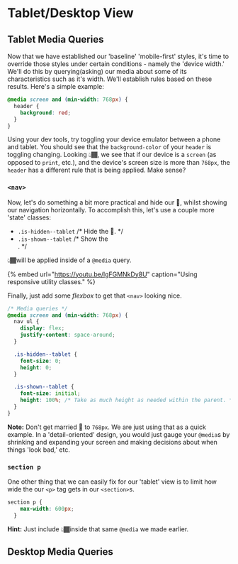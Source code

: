 # Tablet/Desktop View

## Tablet Media Queries

Now that we have established our 'baseline' 'mobile-first' styles, it's time to override those styles under certain conditions - namely the 'device width.' We'll do this by querying(asking) our media about some of its characteristics such as it's width. We'll establish rules based on these results. Here's a simple example:

```css
@media screen and (min-width: 768px) {
  header {
    background: red;
  }
}
```

Using your dev tools, try toggling your device emulator between a phone and tablet. You should see that the `background-color` of your `header` is toggling changing. Looking 👆🏾, we see that if our device is a `screen` (as opposed to `print`, etc.), and the device's screen size is more than `768px`, the `header` has a different rule that is being applied. Make sense?

### `<nav>`

Now, let's do something a bit more practical and hide our 🍔, whilst showing our navigation horizontally. To accomplish this, let's use a couple more 'state' classes:

- `.is-hidden--tablet` /* Hide the 🍔. */
- `.is-shown--tablet` /* Show the <nav>. */

👆🏾will be applied inside of a `@media` query.

{% embed url="https://youtu.be/lgFGMNkDy8U" caption="Using responsive utility classes." %}

Finally, just add some _flexbox_ to get that `<nav>` looking nice. 

```css
/* Media queries */
@media screen and (min-width: 768px) {
  nav ul {
    display: flex;
    justify-content: space-around;
  }

  .is-hidden--tablet {
    font-size: 0;
    height: 0;
  }

  .is-shown--tablet {
    font-size: initial;
    height: 100%; /* Take as much height as needed within the parent. */
  }
}
```

**Note:** Don't get married 💒 to `768px`. We are just using that as a quick example. In a 'detail-oriented' design, you would just gauge your `@media`s by shrinking and expanding your screen and making decisions about when things 'look bad,' etc.

### `section p`

One other thing that we can easily fix for our 'tablet' view is to limit how wide the our `<p>` tag gets in our `<section>`s. 

```css
section p {
    max-width: 600px;
  }
```

**Hint:** Just include 👆🏾inside that same `@media` we made earlier.

## Desktop Media Queries

